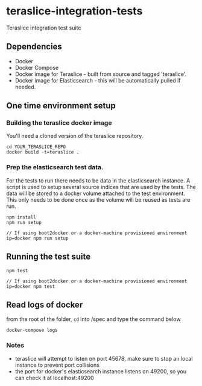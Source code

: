 # teraslice-integration-tests
Teraslice integration test suite

## Dependencies

* Docker
* Docker Compose
* Docker image for Teraslice - built from source and tagged 'teraslice'.
* Docker image for Elasticsearch - this will be automatically pulled if needed.

## One time environment setup

### Building the teraslice docker image

You'll need a cloned version of the teraslice repository.

```
cd YOUR_TERASLICE_REPO
docker build -t=teraslice .
```

### Prep the elasticsearch test data.

For the tests to run there needs to be data in the elasticsearch instance. A script is used to setup several source indices that are used by the tests. The data will be stored to a docker volume attached to the test environment. This only needs to be done once as the volume will be reused as tests are run.

```
npm install
npm run setup

// If using boot2docker or a docker-machine provisioned environment
ip=docker npm run setup
```

## Running the test suite

```
npm test

// If using boot2docker or a docker-machine provisioned environment
ip=docker npm test
```

## Read logs of docker
from the root of the folder, `cd` into /spec and type the command below
```
docker-compose logs
```

### Notes
- teraslice will attempt to listen on port 45678, make sure to stop an local instance to prevent port collisions
- the port for docker's elasticsearch instance listens on 49200, so you can check it at localhost:49200
